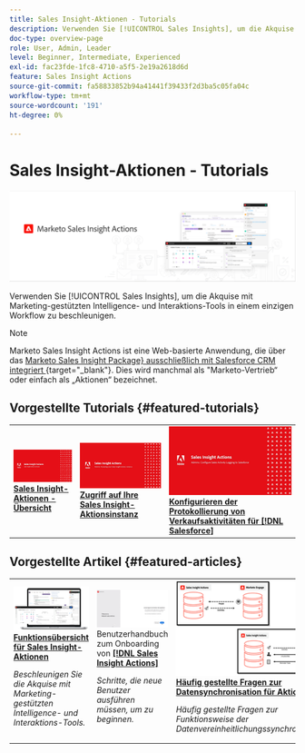 ```yaml
---
title: Sales Insight-Aktionen - Tutorials
description: Verwenden Sie [!UICONTROL Sales Insights], um die Akquise mit Marketing-gestützten Intelligence- und Interaktions-Tools in einem einzigen Workflow zu beschleunigen.
doc-type: overview-page
role: User, Admin, Leader
level: Beginner, Intermediate, Experienced
exl-id: fac23fde-1fc8-4710-a5f5-2e19a2618d6d
feature: Sales Insight Actions
source-git-commit: fa58833852b94a41441f39433f2d3ba5c05fa04c
workflow-type: tm+mt
source-wordcount: '191'
ht-degree: 0%

---
```


# Sales Insight-Aktionen - Tutorials

![](assets/header.png)

Verwenden Sie [!UICONTROL Sales Insights], um die Akquise mit Marketing-gestützten Intelligence- und Interaktions-Tools in einem einzigen Workflow zu beschleunigen.

>[!NOTE]
>
>Marketo Sales Insight Actions ist eine Web-basierte Anwendung, die über das [Marketo Sales Insight Package&rbrace; ausschließlich mit Salesforce CRM integriert ](https://experienceleague.adobe.com/en/docs/marketo/using/product-docs/marketo-sales-insight/msi-for-salesforce/installation/install-marketo-sales-insight-package-in-salesforce-appexchange){target="_blank"}. Dies wird manchmal als &quot;Marketo-Vertrieb“ oder einfach als „Aktionen“ bezeichnet.

## Vorgestellte Tutorials {#featured-tutorials}

<table style="table-layout:fixed">
<tr>
<td>
<a href="/help/sales-insight-actions/sales-insight-actions-overview.md"><img alt="Miniaturbild für Sales Insight-Aktionen - Übersicht" src="assets/sales-insight-actions-feature-overview-videothumb.png" /></a>
<div><a href="/help/sales-insight-actions/sales-insight-actions-overview.md"><strong>Sales Insight-Aktionen - Übersicht</strong></a></div>
</td>
<td>
<a href="/help/sales-insight-actions/accessing-your-sales-insight-actions-instance.md"><img alt="Miniaturbild für den Zugriff auf Ihre Sales Insight-Aktionsinstanz" src="assets/accessing-your-sales-insight-actions-instance-videothumb.png" /></a>
<div><a href="/help/sales-insight-actions/accessing-your-sales-insight-actions-instance.md"><strong>Zugriff auf Ihre Sales Insight-Aktionsinstanz</strong></a></div>
</td>
<td>
<a href="/help/sales-insight-actions/configure-sales-activity-logging-to-salesforce.md"><img alt="Miniaturbild für die Protokollierung der Verkaufsaktivität konfigurieren für [!DNL Salesforce]" src="assets/configure-sales-activity-logging-to-salesforce-videothumb.png" /></a>
<div><a href="/help/sales-insight-actions/configure-sales-activity-logging-to-salesforce.md"><strong>Konfigurieren der Protokollierung von Verkaufsaktivitäten für [!DNL Salesforce]</strong></a></div>
</td>
</tr>
</table>

## Vorgestellte Artikel {#featured-articles}

<table style="table-layout:fixed">
<tr>
<td>
<a href="https://experienceleague.adobe.com/docs/marketo/using/product-docs/marketo-sales-insight/actions/sales-insight-actions-feature-overview.html"><img alt="Miniaturbild für Sales Insight-Aktionen - Funktionsübersicht" src="assets/sales-insight-actions-feature-overview-thumb.png" /></a>
<div><a href="https://experienceleague.adobe.com/docs/marketo/using/product-docs/marketo-sales-insight/actions/sales-insight-actions-feature-overview.html"><strong>Funktionsübersicht für Sales Insight-Aktionen</strong></a></div>
<p><em>Beschleunigen Sie die Akquise mit Marketing-gestützten Intelligence- und Interaktions-Tools.</em></p>
</td>
<td>
<a href="https://experienceleague.adobe.com/docs/marketo/using/product-docs/marketo-sales-insight/actions/getting-started/sales-insight-actions-user-onboarding-checklist.html"><img alt="Miniaturbild für das Onboarding-Handbuch für [!DNL Sales Insight Actions] Benutzer" src="assets/sales-insight-actions-user-onboarding-guide-thumb.png" /></a>
<div>Benutzerhandbuch zum Onboarding von <a href="https://experienceleague.adobe.com/docs/marketo/using/product-docs/marketo-sales-insight/actions/getting-started/sales-insight-actions-user-onboarding-checklist.html"><strong>[!DNL Sales Insight Actions]</strong></a></div>
<p><em>Schritte, die neue Benutzer ausführen müssen, um zu beginnen.</em></p>
</td>
<td>
<a href="https://experienceleague.adobe.com/docs/marketo/using/product-docs/marketo-sales-insight/actions/admin/actions-data-sync-faq.html"><img alt="Miniaturbild für häufig gestellte Fragen zur Datensynchronisierung bei Aktionen" src="assets/actions-data-sync-faq-thumb.png" /></a>
<div><a href="https://experienceleague.adobe.com/docs/marketo/using/product-docs/marketo-sales-insight/actions/admin/actions-data-sync-faq.html"><strong>Häufig gestellte Fragen zur Datensynchronisation für Aktionen</strong></a></div>
<p><em>Häufig gestellte Fragen zur Funktionsweise der Datenvereinheitlichungssynchronisierung.</em></p>
</td>
</tr>
</table>
